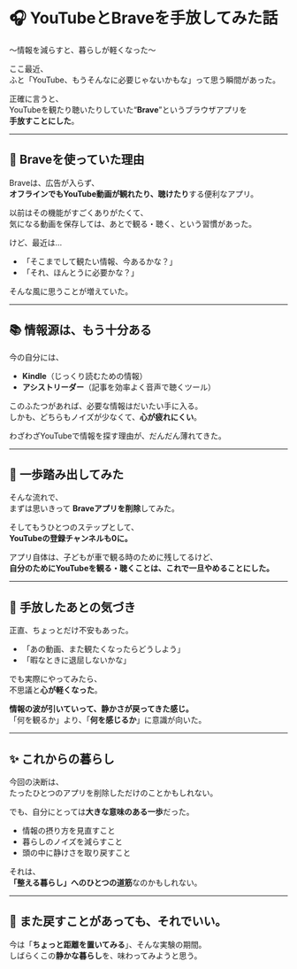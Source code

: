 # 🎧 YouTubeとBraveを手放してみた話  
〜情報を減らすと、暮らしが軽くなった〜

ここ最近、  
ふと「YouTube、もうそんなに必要じゃないかもな」って思う瞬間があった。

正確に言うと、  
YouTubeを観たり聴いたりしていた“**Brave**”というブラウザアプリを  
**手放すことにした**。

---

## 🧭 Braveを使っていた理由

Braveは、広告が入らず、  
**オフラインでもYouTube動画が観れたり、聴けたり**する便利なアプリ。

以前はその機能がすごくありがたくて、  
気になる動画を保存しては、あとで観る・聴く、という習慣があった。

けど、最近は…

- 「そこまでして観たい情報、今あるかな？」  
- 「それ、ほんとうに必要かな？」

そんな風に思うことが増えていた。

---

## 📚 情報源は、もう十分ある

今の自分には、

- **Kindle**（じっくり読むための情報）  
- **アシストリーダー**（記事を効率よく音声で聴くツール）

このふたつがあれば、必要な情報はだいたい手に入る。  
しかも、どちらもノイズが少なくて、**心が疲れにくい**。

わざわざYouTubeで情報を探す理由が、だんだん薄れてきた。

---

## 🎈 一歩踏み出してみた

そんな流れで、  
まずは思いきって **Braveアプリを削除**してみた。

そしてもうひとつのステップとして、  
**YouTubeの登録チャンネルも0に。**

アプリ自体は、子どもが車で観る時のために残してるけど、  
**自分のためにYouTubeを観る・聴くことは、これで一旦やめることにした。**

---

## 🌿 手放したあとの気づき

正直、ちょっとだけ不安もあった。

- 「あの動画、また観たくなったらどうしよう」  
- 「暇なときに退屈しないかな」

でも実際にやってみたら、  
不思議と**心が軽くなった**。

**情報の波が引いていって、静かさが戻ってきた感じ。**  
「何を観るか」より、「**何を感じるか**」に意識が向いた。

---

## ✨ これからの暮らし

今回の決断は、  
たったひとつのアプリを削除しただけのことかもしれない。

でも、自分にとっては**大きな意味のある一歩**だった。

- 情報の摂り方を見直すこと  
- 暮らしのノイズを減らすこと  
- 頭の中に静けさを取り戻すこと

それは、  
**「整える暮らし」へのひとつの道筋**なのかもしれない。

---

## 📌 また戻すことがあっても、それでいい。

今は「**ちょっと距離を置いてみる**」、そんな実験の期間。  
しばらくこの**静かな暮らし**を、味わってみようと思う。
